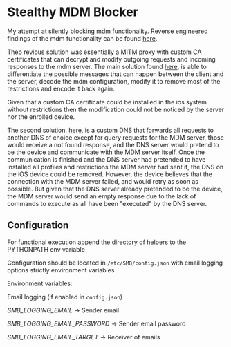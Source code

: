 # Stealthy MDM Blocker

My attempt at silently blocking mdm functionality. Reverse engineered findings of the mdm functionality can be found [here](./ReverseEngineering/Findings/).

Thep revious solution was essentially a MITM proxy with custom CA certificates that can decrypt and modify outgoing requests and incoming responses to the mdm server. The main solution found [here](./ProfileModification/), is able to differentiate the possible messages that can happen between the client and the server, decode the mdm configuration, modify it to remove most of the restrictions and encode it back again.

Given that a custom CA certificate could be installed in the ios system without restrictions then the modification could not be noticed by the server nor the enrolled device.

The second solution, [here](./RequestBlocking), is a custom DNS that forwards all requests to another DNS of choice except for query requests for the MDM server, those would receive a not found response, and the DNS server would pretend to be the device and communicate with the MDM server itself. Once the communication is finished and the DNS server had pretended to have installed all profiles and restrictions the MDM server had sent it, the DNS on the iOS device could be removed. However, the device believes that the connection with the MDM server failed, and would retry as soon as possible. But given that the DNS server already pretended to be the device, the MDM server would send an empty response due to the lack of commands to execute as all have been "executed" by the DNS server.

## Configuration

For functional execution append the directory of [helpers](./Helpers/) to the PYTHONPATH env variable

Configuration should be located in `/etc/SMB/config.json` with email logging options strictly environment variables

Environment variables:

Email logging (if enabled in `config.json`)

*SMB_LOGGING_EMAIL* -> Sender email

*SMB_LOGGING_EMAIL_PASSWORD* -> Sender email password

*SMB_LOGGING_EMAIL_TARGET* -> Receiver of emails
